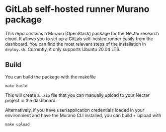 # GitLab self-hosted runner Murano package

This repo contains a Murano (OpenStack) package for the Nectar research cloud. It allows you to set up a GitLab self-hosted runner easily from the dashboard. You can find the most relevant steps of the installation in `deploy.sh`. Currently, it only supports Ubuntu 20.04 LTS.

## Build
You can build the package with the makefile
```
make build
```
This will create a `.zip` file that you can manually upload to your Nectar project in the dashboard.

Alternatively, if you have user/application credentials loaded in your environment and have the Murano CLI installed, you can build + upload with
```
make upload
```

